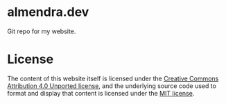 # almendra.dev

Git repo for my website.

# License

The content of this website itself is licensed under the [Creative Commons
Attribution 4.0 Unported
license](https://creativecommons.org/licenses/by-sa/4.0/), and the underlying
source code used to format and display that content is licensed under the [MIT
license](LICENSE).
